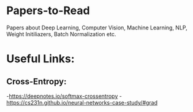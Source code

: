 # Papers-to-Read
Papers about Deep Learning, Computer Vision, Machine Learning, NLP, Weight Initiliazers, Batch Normalization etc. 

# Useful Links:

## Cross-Entropy: 
  -https://deepnotes.io/softmax-crossentropy
  -https://cs231n.github.io/neural-networks-case-study/#grad

